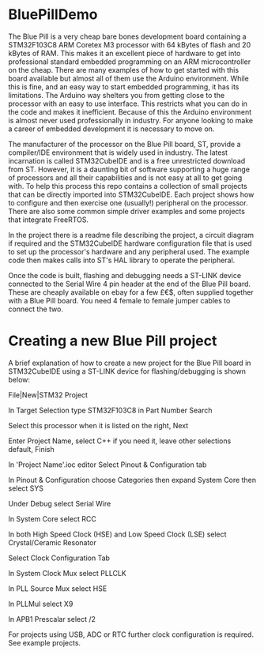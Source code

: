 # BluePillDemo

The Blue Pill is a very cheap bare bones development board containing a STM32F103C8 ARM Coretex M3 processor with 64 kBytes of flash and 20 kBytes of RAM. This makes it an excellent piece of hardware to get into professional standard embedded programming on an ARM microcontroller on the cheap. There are many examples of how to get started with this board available but almost all of them use the Arduino environment. While this is fine, and an easy way to start embedded programming, it has its limitations. The Arduino way shelters you from getting close to the processor with an easy to use interface. This restricts what you can do in the code and makes it inefficient. Because of this the Arduino environment is almost never used professionally in industry. For anyone looking to make a career of embedded development it is necessary to move on.

The manufacturer of the processor on the Blue Pill board, ST, provide a compiler/IDE environment that is widely used in industry. The latest incarnation is called STM32CubeIDE and is a free unrestricted download from ST. However, it is a daunting bit of software supporting a huge range of processors and all their capabilities and is not easy at all to get going with. To help this process this repo contains a collection of small projects that can be directly imported into STM32CubeIDE. Each project shows how to configure and then exercise one (usually!) peripheral on the processor. There are also some common simple driver examples and some projects that integrate FreeRTOS.

In the project there is a readme file describing the project, a circuit diagram if required and the STM32CubeIDE hardware configuration file that is used to set up the processor's hardware and any peripheral used. The example code then makes calls into ST's HAL library to operate the peripheral.

Once the code is built, flashing and debugging needs a ST-LINK device connected to the Serial Wire 4 pin header at the end of the Blue Pill board. These are cheaply available on ebay for a few £€$, often supplied together with a Blue Pill board. You need 4 female to female jumper cables to connect the two.

# Creating a new Blue Pill project

A brief explanation of how to create a new project for the Blue Pill board in STM32CubeIDE using a ST-LINK device for flashing/debugging is shown below:

File|New|STM32 Project

In Target Selection type STM32F103C8 in Part Number Search

Select this processor when it is listed on the right, Next

Enter Project Name, select C++ if you need it, leave other selections default, Finish

In 'Project Name'.ioc editor Select Pinout & Configuration tab

In Pinout & Configuration choose Categories then expand System Core then select SYS

Under Debug select Serial Wire

In System Core select RCC

In both High Speed Clock (HSE) and Low Speed Clock (LSE) select Crystal/Ceramic Resonator

Select Clock Configuration Tab

In System Clock Mux select PLLCLK

In PLL Source Mux select HSE

In PLLMul select X9

In APB1 Prescalar select /2


For projects using USB, ADC or RTC further clock configuration is required. See example projects.
